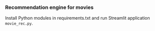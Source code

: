 ### Recommendation engine for movies

Install Python modules in requirements.txt and run Streamlit application `movie_rec.py`.
